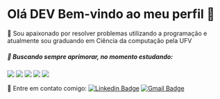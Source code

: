 # Olá DEV Bem-vindo ao meu perfil 👋

:purple_heart: Sou apaixonado por resolver problemas utilizando a programação e atualmente sou graduando em Ciência da computação pela UFV 

##### :battery: Buscando sempre aprimorar, no momento estudando: 

<img src="https://img.shields.io/badge/-Javascript-F7DF1E.svg?logo=javascript&style=plastic"> <img src="https://img.shields.io/badge/-Node.js-339933.svg?logo=node.js&style=plastic"> <img src="https://img.shields.io/badge/-React-61DAFB.svg?logo=react&style=plastic"> <img src="https://img.shields.io/badge/-Html5-E34F26.svg?logo=html5&style=plastic"> <img src="https://img.shields.io/badge/-Css3-1572B6.svg?logo=css3&style=plastic">


:email: Entre em contato comigo: [![Linkedin Badge](https://img.shields.io/badge/-alissonox-blue?style=flat-square&logo=Linkedin&logoColor=white&link=https://www.linkedin.com/in/alissonox/)](https://www.linkedin.com/in/alissonox/)
[![Gmail Badge](https://img.shields.io/badge/-alissonoliveirax@gmail.com-c14438?style=flat-square&logo=Gmail&logoColor=white&link=mailto:alissonoliveirax@gmail.com)](mailto:alissonoliveirax@gmail.com)




